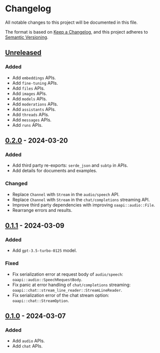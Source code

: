 # Changelog

All notable changes to this project will be documented in this file.

The format is based on [Keep a Changelog](https://keepachangelog.com/en/1.0.0/),
and this project adheres to [Semantic Versioning](https://semver.org/spec/v2.0.0.html).

## [Unreleased]

### Added

- Add `embeddings` APIs.
- Add `fine-tuning` APIs.
- Add `files` APIs.
- Add `images` APIs.
- Add `models` APIs.
- Add `moderations` APIs.
- Add `assistants` APIs.
- Add `threads` APIs.
- Add `messages` APIs.
- Add `runs` APIs.

## [0.2.0] - 2024-03-20

### Added

- Add third party re-exports: `serde_json` and `subtp` in APIs.
- Add details for documents and examples.

### Changed

- Replace `Channel` with `Stream` in the `audio/speech` API.
- Replace `Channel` with `Stream` in the `chat/completions` streaming API.
- Improve third party dependencies with improving `oaapi::audio::File`.
- Rearrange errors and results.

## [0.1.1] - 2024-03-09

### Added

- Add `gpt-3.5-turbo-0125` model.

### Fixed

- Fix serialization error at request body of `audio/speech`: `oaapi::audio::SpeechRequestBody`.
- Fix panic at error handling of `chat/completions` streaming: `oaapi::chat::stream_line_reader::StreamLineReader`.
- Fix serialization error of the chat stream option: `oaapi::chat::StreamOption`.

## [0.1.0] - 2024-03-07

### Added

- Add `audio` APIs.
- Add `chat` APIs.

[unreleased]: https://github.com/mochi-neko/oaapi/compare/v0.2.0...HEAD

[0.2.0]: https://github.com/mochi-neko/oaapi/compare/v0.1.1...v0.2.0

[0.1.1]: https://github.com/mochi-neko/oaapi/compare/v0.1.0...v0.1.1

[0.1.0]: https://github.com/mochi-neko/oaapi/releases/tag/v0.1.0
